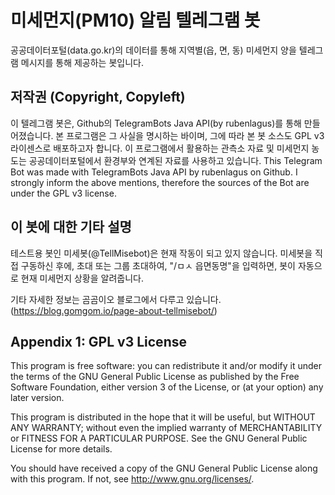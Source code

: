 # 미세먼지(PM10) 알림 텔레그램 봇
공공데이터포털(data.go.kr)의 데이터를 통해 지역별(읍, 면, 동) 미세먼지 양을 텔레그램 메시지를 통해 제공하는 봇입니다.


## 저작권 (Copyright, Copyleft)
이 텔레그램 봇은, Github의 TelegramBots Java API(by rubenlagus)를 통해 만들어졌습니다.
본 프로그램은 그 사실을 명시하는 바이며, 그에 따라 본 봇 소스도 GPL v3 라이센스로 배포하고자 합니다.
이 프로그램에서 활용하는 관측소 자료 및 미세먼지 농도는 공공데이터포털에서 환경부와 연계된 자료를 사용하고 있습니다.
This Telegram Bot was made with TelegramBots Java API by rubenlagus on Github.
I strongly inform the above mentions, therefore the sources of the Bot are under the GPL v3 license.


## 이 봇에 대한 기타 설명
테스트용 봇인 미세봇(@TellMisebot)은 현재 작동이 되고 있지 않습니다.
미세봇을 직접 구동하신 후에, 초대 또는 그룹 초대하여,
"/ㅁㅅ 읍면동명"을 입력하면, 봇이 자동으로 현재 미세먼지 상황을 알려줍니다.

기타 자세한 정보는 곰곰이오 블로그에서 다루고 있습니다.
(https://blog.gomgom.io/page-about-tellmisebot/)


## Appendix 1: GPL v3 License

This program is free software: you can redistribute it and/or modify
it under the terms of the GNU General Public License as published by
the Free Software Foundation, either version 3 of the License, or
(at your option) any later version.

This program is distributed in the hope that it will be useful,
but WITHOUT ANY WARRANTY; without even the implied warranty of
MERCHANTABILITY or FITNESS FOR A PARTICULAR PURPOSE.  See the
GNU General Public License for more details.

You should have received a copy of the GNU General Public License
along with this program.  If not, see <http://www.gnu.org/licenses/>.

